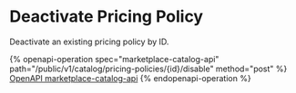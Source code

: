 # Deactivate Pricing Policy

Deactivate an existing pricing policy by ID.

{% openapi-operation spec="marketplace-catalog-api" path="/public/v1/catalog/pricing-policies/{id}/disable" method="post" %}
[OpenAPI marketplace-catalog-api](https://api.platform.softwareone.com/public/v1/catalog/openapi.json)
{% endopenapi-operation %}
